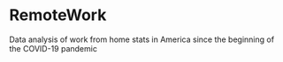 # RemoteWork
Data analysis of work from home stats in America since the beginning of the COVID-19 pandemic
